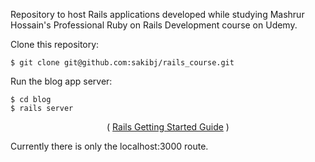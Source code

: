 Repository to host Rails applications developed while studying Mashrur Hossain's Professional Ruby on Rails Development course on Udemy.

Clone this repository:

    $ git clone git@github.com:sakibj/rails_course.git

Run the blog app server:
    
    $ cd blog
    $ rails server

<p align="center">
 ( <a href="http://guides.rubyonrails.org/getting_started.html">Rails Getting Started Guide</a> )
</p>


Currently there is only the localhost:3000 route.
